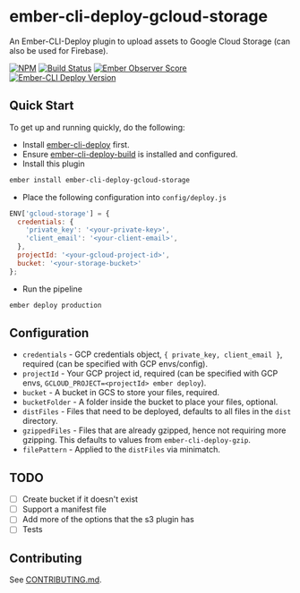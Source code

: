 # ember-cli-deploy-gcloud-storage

An Ember-CLI-Deploy plugin to upload assets to Google Cloud Storage (can also be used for Firebase).

[![NPM][npm-badge-img]][npm-badge-link]
[![Build Status][travis-badge]][travis-badge-url]
[![Ember Observer Score][ember-observer-badge]][ember-observer-url]  
[![Ember-CLI Deploy Version][ember-cli-deploy-badge]][ember-cli-deploy-url]

## Quick Start

To get up and running quickly, do the following:

- Install [ember-cli-deploy] first.
- Ensure [ember-cli-deploy-build] is installed and configured.
- Install this plugin

```bash
ember install ember-cli-deploy-gcloud-storage
```

- Place the following configuration into `config/deploy.js`

```javascript
ENV['gcloud-storage'] = {
  credentials: {
    'private_key': '<your-private-key>',
    'client_email': '<your-client-email>',
  },
  projectId: '<your-gcloud-project-id>',
  bucket: '<your-storage-bucket>'
};
```

- Run the pipeline

```bash
ember deploy production
```

## Configuration

- `credentials` - GCP credentials object, `{ private_key, client_email }`, required (can be specified with GCP envs/config).
- `projectId` - Your GCP project id, required (can be specified with GCP envs, `GCLOUD_PROJECT=<projectId> ember deploy`).
- `bucket` - A bucket in GCS to store your files, required.
- `bucketFolder` - A folder inside the bucket to place your files, optional.
- `distFiles` - Files that need to be deployed, defaults to all files in the `dist` directory.
- `gzippedFiles` - Files that are already gzipped, hence not requiring more gzipping. This defaults to values from `ember-cli-deploy-gzip`.
- `filePattern` - Applied to the `distFiles` via minimatch.

## TODO

- [ ] Create bucket if it doesn't exist
- [ ] Support a manifest file
- [ ] Add more of the options that the s3 plugin has
- [ ] Tests

## Contributing

See [CONTRIBUTING.md].


[npm-badge-img]: https://badge.fury.io/js/ember-cli-deploy-gcloud-storage.svg
[npm-badge-link]: http://badge.fury.io/js/ember-cli-deploy-gcloud-storage
[travis-badge]: https://travis-ci.org/knownasilya/ember-cli-deploy-gcloud-storage.svg
[travis-badge-url]: https://travis-ci.org/knownasilya/ember-cli-deploy-gcloud-storage
[ember-observer-badge]: http://emberobserver.com/badges/ember-cli-deploy-gcloud-storage.svg
[ember-observer-url]: http://emberobserver.com/addons/ember-cli-deploy-gcloud-storage
[ember-cli-deploy-badge]: https://ember-cli-deploy.github.io/ember-cli-deploy-version-badges/plugins/ember-cli-deploy-gcloud-storage.svg
[ember-cli-deploy-url]: http://ember-cli-deploy.github.io/ember-cli-deploy-version-badges/
[ember-cli-deploy]: https://github.com/ember-cli-deploy/ember-cli-deploy
[ember-cli-deploy-build]: https://github.com/ember-cli-deploy/ember-cli-deploy-build
[CONTRIBUTING.md]: CONTRIBUTING.md
